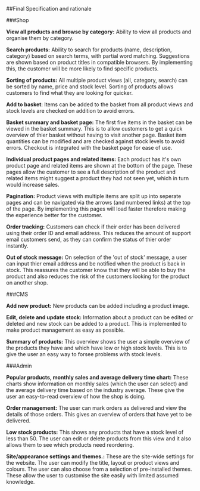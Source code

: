 ##Final Specification and rationale

###Shop

**View all products and browse by category:** Ability to view all products and organise them by category.

**Search products:** Ability to search for products (name, description, category) based on search terms, with partial word matching. Suggestions are shown based on product titles in compatible browsers. By implementing this, the customer will be more likely to find specific products.

**Sorting of products:** All multiple product views (all, category, search) can be sorted by name, price and stock level. Sorting of products allows customers to find what they are looking for quicker.

**Add to basket**: Items can be added to the basket from all product views and stock levels are checked on addition to avoid errors.

**Basket summary and basket page:** The first five items in the basket can be viewed in the basket summary. This is to allow customers to get a quick overview of thier basket without having to visit another page. Basket item quantities can be modified and are checked against stock levels to avoid errors. Checkout is integrated with the basket page for ease of use.

**Individual product pages and related items:** Each product has it's own product page and related items are shown at the bottom of the page. These pages allow the customer to see a full description of the product and related items might suggest a product they had not seen yet, which in turn would increase sales.

**Pagination:** Product views with multiple items are split up into seperate pages and can be navigated via the arrows (and numbered links) at the top of the page. By implementing this pages will load faster therefore making the experience better for the customer.

**Order tracking:** Customers can check if their order has been delivered using their order ID and email address. This reduces the amount of support email customers send, as they can confirm the status of thier order instantly.

**Out of stock message:** On selection of the 'out of stock' message, a user can input thier email address and be notified when the product is back in stock. This reassures the customer know that they will be able to buy the product and also reduces the risk of the customers looking for the product on another shop.

###CMS

**Add new product:** New products can be added including a product image. 

**Edit, delete and update stock:** Information about a product can be edited or deleted and new stock can be added to a product. This is implemented to make product management as easy as possible. 

**Summary of products:** This overview shows the user a simple overview of the products they have and which have low or high stock levels. This is to give the user an easy way to forsee problems with stock levels.

###Admin

**Popular products, monthly sales and average delivery time chart:** These charts show information on monthly sales (which the user can select) and the average delivery time based on the industry average. These give the user an easy-to-read overview of how the shop is doing.

**Order management:** The user can mark orders as delivered and view the details of those orders. This gives an overview of orders that have yet to be delivered.

**Low stock products:** This shows any products that have a stock level of less than 50. The user can edit or delete products from this view and it also allows them to see which products need reordering.

**Site/appearance settings and themes.:** These are the site-wide settings for the website. The user can modify the title, layout or product views and colours. The user can also choose from a selection of pre-installed themes. These allow the user to customise the site easily with limited assumed knowledge.